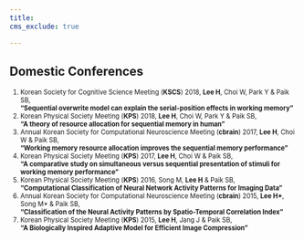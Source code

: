 ```yaml
---
title: 
cms_exclude: true

---
```


## Domestic Conferences

<ol style="font-size: 0.8em;">
  <!-- 2018 -->
  <li>Korean Society for Cognitive Science Meeting (<strong>KSCS</strong>) 2018, <strong>Lee H</strong>, Choi W, Park Y & Paik SB,<br>  
    <strong>“Sequential overwrite model can explain the serial-position effects in working memory”</strong></li>

  <li>Korean Physical Society Meeting (<strong>KPS</strong>) 2018, <strong>Lee H</strong>, Choi W, Park Y & Paik SB,<br>  
    <strong>“A theory of resource allocation for sequential memory in human”</strong></li>

  <!-- 2017 -->
  <li>Annual Korean Society for Computational Neuroscience Meeting (<strong>cbrain</strong>) 2017, <strong>Lee H</strong>, Choi W & Paik SB,<br>  
    <strong>“Working memory resource allocation improves the sequential memory performance”</strong></li>

  <li>Korean Physical Society Meeting (<strong>KPS</strong>) 2017, <strong>Lee H</strong>, Choi W & Paik SB,<br>  
    <strong>“A comparative study on simultaneous versus sequential presentation of stimuli for working memory performance”</strong></li>

  <!-- 2016 -->
  <li>Korean Physical Society Meeting (<strong>KPS</strong>) 2016, Song M, <strong>Lee H</strong> & Paik SB,<br>  
    <strong>“Computational Classification of Neural Network Activity Patterns for Imaging Data”</strong></li>

  <!-- 2015 -->
  <li>Annual Korean Society for Computational Neuroscience Meeting (<strong>cbrain</strong>) 2015, <strong>Lee H*</strong>, Song M* & Paik SB,<br>  
    <strong>“Classification of the Neural Activity Patterns by Spatio-Temporal Correlation Index”</strong></li>

  <li>Korean Physical Society Meeting (<strong>KPS</strong>) 2015, <strong>Lee H</strong>, Jang J & Paik SB,<br>  
    <strong>“A Biologically Inspired Adaptive Model for Efficient Image Compression”</strong></li>
    
</ol>

